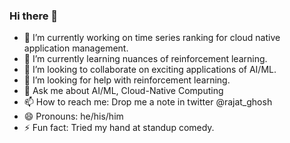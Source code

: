 ### Hi there 👋


- 🔭 I’m currently working on time series ranking for cloud native application management.
- 🌱 I’m currently learning nuances of reinforcement learning.
- 👯 I’m looking to collaborate on exciting applications of AI/ML.
- 🤔 I’m looking for help with reinforcement learning.
- 💬 Ask me about AI/ML, Cloud-Native Computing
- 📫 How to reach me: Drop me a note in twitter @rajat_ghosh
- 😄 Pronouns: he/his/him
- ⚡ Fun fact: Tried my hand at standup comedy. 

